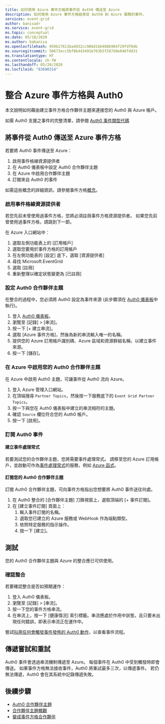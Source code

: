 ```yaml
---
title: 如何使用 Azure 事件方格將事件從 Auth0 傳送至 Azure
description: 如何使用 Azure 事件方格結束從 Auth0 到 Azure 服務的事件。
services: event-grid
author: banisadr
ms.service: event-grid
ms.topic: conceptual
ms.date: 05/18/2020
ms.author: babanisa
ms.openlocfilehash: 950b17611ba4932cc986d1b6488b904f29fdf04b
ms.sourcegitcommit: 50673ecc5bf8b443491b763b5f287dde046fdd31
ms.translationtype: HT
ms.contentlocale: zh-TW
ms.lasthandoff: 05/20/2020
ms.locfileid: "83690314"
---
```

# <a name="integrate-azure-event-grid-with-auth0"></a>整合 Azure 事件方格與 Auth0

本文說明如何藉由建立事件方格合作夥伴主題來連接您的 Auth0 與 Azure 帳戶。

如需 Auth0 支援之事件的完整清單，請參閱 [Auth0 事件類型代碼](https://auth0.com/docs/logs/references/log-event-type-codes)

## <a name="send-events-from-auth0-to-azure-event-grid"></a>將事件從 Auth0 傳送至 Azure 事件方格
若要將 Auth0 事件傳送至 Azure：

1. 啟用事件格線資源提供者
1. 在 Auth0 儀表板中設定 Auth0 合作夥伴主題
1. 在 Azure 中啟用合作夥伴主題
1. 訂閱來自 Auth0 的事件

如需這些概念的詳細資訊，請參閱事件方格[概念](concepts.md)。

### <a name="enable-event-grid-resource-provider"></a>啟用事件格線資源提供者
若您先前未曾使用過事件方格，您將必須註冊事件方格資源提供者。 如果您先前曾使用過事件方格，請跳到下一節。

在 Azure 入口網站中：
1. 選取左側功能表上的 [訂用帳戶]
1. 選取您要用於事件方格的訂用帳戶
1. 在左側功能表的 [設定] 底下，選取 [資源提供者]
1. 尋找 Microsoft.EventGrid
1. 選取 [註冊]
1. 重新整理以確定狀態變更為 [已註冊]

### <a name="set-up-an-auth0-partner-topic"></a>設定 Auth0 合作夥伴主題
在整合的過程中，您必須將 Auth0 設定為事件來源 (此步驟須在 [Auth0 儀表板](https://manage.auth0.com/)中執行)。

1. 登入 [Auth0 儀表板](https://manage.auth0.com/)。
1. 瀏覽至 [記錄] > [串流]。
1. 按一下 [+ 建立串流]。
1. 選取 [Azure 事件方格]，然後為新的串流輸入唯一的名稱。
1. 提供您的 Azure 訂用帳戶識別碼、Azure 區域和資源群組名稱，以建立事件來源。 
1. 按一下 [儲存]。

### <a name="activate-your-auth0-partner-topic-in-azure"></a>在 Azure 中啟用您的 Auth0 合作夥伴主題
在 Azure 中啟用 Auth0 主題，可讓事件從 Auth0 流向 Azure。

1. 登入 Azure 管理入口網站。
1. 在頂端搜尋 `Partner Topics`，然後按一下服務底下的 `Event Grid Partner Topics`。
1. 按一下與您在 Auth0 儀表板中建立的串流相符的主題。
1. 確認 `Source` 欄位符合您的 Auth0 帳戶。
1. 按一下 [啟用]。

### <a name="subscribe-to-auth0-events"></a>訂閱 Auth0 事件

#### <a name="create-an-event-handler"></a>建立事件處理常式
若要測試您的合作夥伴主題，您將需要事件處理常式。 請移至您的 Azure 訂用帳戶，並啟動可作為[事件處理常式](event-handlers.md)的服務，例如 [Azure 函式](custom-event-to-function.md)。

#### <a name="subscribe-to-your-auth0-partner-topic"></a>訂閱您的 Auth0 合作夥伴主題
訂閱 Auth0 合作夥伴主題，可向事件方格指出您想要將 Auth0 事件送往何處。

1. 在 Auth0 整合的 [合作夥伴主題] 刀鋒視窗上，選取頂端的 [+ 事件訂閱]。
1. 在 [建立事件訂閱] 頁面上：
    1. 輸入事件訂閱的名稱。
    1. 選取您已建立的 Azure 服務或 WebHook 作為端點類型。
    1. 依照特定服務的指示操作。
    1. 按一下 [建立]。

## <a name="testing"></a>測試
您的 Auth0 合作夥伴主題與 Azure 的整合應已可供使用。

### <a name="verify-the-integration"></a>確認整合
若要確認整合是否如預期運作：

1. 登入 Auth0 儀表板。
1. 瀏覽至 [記錄] > [串流]。
1. 按一下您的事件方格串流。
1. 在串流上，按一下 [健康情況] 索引標籤。串流應處於作用中狀態，且只要未出現任何錯誤，即表示串流正在運作中。

嘗試[叫用任何會觸發事件發佈的 Auth0 動作](https://auth0.com/docs/logs/references/log-event-type-codes)，以查看事件流程。

## <a name="delivery-attempts-and-retries"></a>傳遞嘗試和重試
Auth0 事件會透過串流機制傳遞至 Azure。 每個事件在 Auth0 中受到觸發時即會傳送。 如果事件方格無法接收事件，Auth0 將重試最多三次，以傳遞事件。 若仍無法傳遞，Auth0 會在其系統中記錄傳遞失敗。

## <a name="next-steps"></a>後續步驟

- [Auth0 合作夥伴主題](auth0-overview.md)
- [合作夥伴主題概觀](partner-topics-overview.md)
- [變成事件方格合作夥伴](partner-onboarding-overview.md)